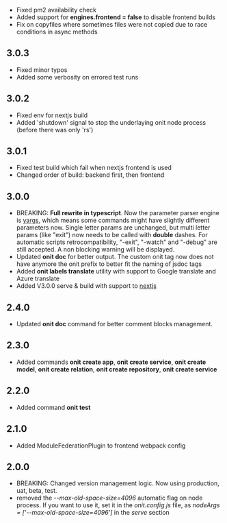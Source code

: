 
- Fixed pm2 availability check
- Added support for **engines.frontend = false** to disable frontend builds
- Fix on copyfiles where sometimes files were not copied due to race conditions in async methods
 
## 3.0.3
- Fixed minor typos
- Added some verbosity on errored test runs

## 3.0.2
- Fixed env for nextjs build
- Added 'shutdown' signal to stop the underlaying onit node process (before there was only 'rs')

## 3.0.1
- Fixed test build which fail when nextjs frontend is used
- Changed order of build: backend first, then frontend

## 3.0.0
- BREAKING: **Full rewrite in typescript**. Now the parameter parser engine is [yargs](https://www.npmjs.com/package/yargs), which means some commands might have slightly different parameters now. Single letter params are unchanged, but multi letter params (like "exit") now needs to be called with **double** dashes. For automatic scripts retrocompatibility, "-exit", "-watch" and "-debug" are still accepted. A non blocking warning will be displayed. 
- Updated **onit doc** for better output. The custom onit tag now does not have anymore the onit prefix to better fit the naming of jsdoc tags
- Added **onit labels translate** utility with support to Google translate and Azure translate
- Added V3.0.0 serve & build with support to [nextjs](https://nextjs.org/)

## 2.4.0
- Updated **onit doc** command for better comment blocks management. 

## 2.3.0
- Added commands **onit create app**, **onit create service**, **onit create model**, **onit create relation**, **onit create repository**, **onit create service**    

## 2.2.0
- Added command **onit test**

## 2.1.0
- Added ModuleFederationPlugin to frontend webpack config

## 2.0.0
- BREAKING: Changed version management logic. Now using production, uat, beta, test.
- removed the *--max-old-space-size=4096* automatic flag on node process. If you want to use it, set it in the *onit.config.js* file, as *nodeArgs = ['--max-old-space-size=4096']* in the *serve* section

